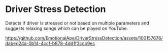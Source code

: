 # Driver Stress Detection
Detects if driver is stressed or not based on multiple parameters and suggests relaxing songs which can be played on YouTube. 

https://github.com/EmotionalApe/DriverStressDetection/assets/100157676/dabed24a-0b14-4ccf-b878-4dd1f3ccb9ec


